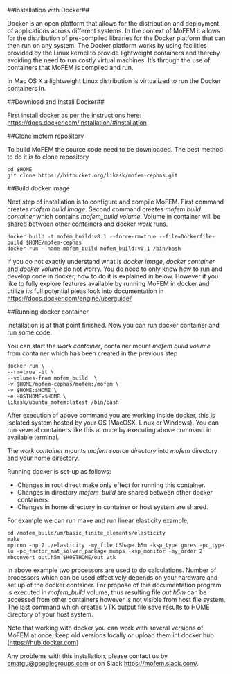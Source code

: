 ##Installation with Docker##

Docker is an open platform that allows for the distribution and deployment of
applications across different systems. In the context of MoFEM it allows for
the distribution of pre-compiled libraries for the Docker platform that can
then run on any system. The Docker platform works by using facilities provided
by the Linux kernel to provide lightweight containers and thereby avoiding the
need to run costly virtual machines. It’s through the use of containers that
MoFEM is compiled and run.

In Mac OS X a lightweight Linux distribution is virtualized to run the Docker
containers in.

##Download and Install Docker##

First install docker as per the instructions here: https://docs.docker.com/installation/#installation

##Clone mofem repository

To build MoFEM the source code need to be downloaded. The best method to do it is
to clone repository
~~~~~~
cd $HOME
git clone https://bitbucket.org/likask/mofem-cephas.git
~~~~~~

##Build docker image

Next step of installation is to configure and compile MoFEM. First command creates
*mofem build image*. Second command creates *mofem build container* which
contains *mofem_build volume*. Volume in container will be shared between other
containers and docker *work* runs.
~~~~~~
docker build -t mofem_build:v0.1 --force-rm=true --file=Dockerfile-build $HOME/mofem-cephas
docker run --name mofem_build mofem_build:v0.1 /bin/bash
~~~~~~

If you do not exactly understand what is *docker image*, *docker container* and
*docker volume* do not worry. You do need to only know how to run and develop
code in docker, how to do it is explained in below. However if you like to fully explore
features available by running MoFEM in docker and utilize its full potential pleas look into
documentation in https://docs.docker.com/engine/userguide/

##Running docker container

Installation is at that point finished. Now you can run docker container and
run some code.

You can start the *work container*, container mount *mofem build volume* from container which
has been created in the previous step

    docker run \
    --rm=true -it \
    --volumes-from mofem_build  \
    -v $HOME/mofem-cephas/mofem:/mofem \
    -v $HOME:$HOME \
    -e HOSTHOME=$HOME \
    likask/ubuntu_mofem:latest /bin/bash

After execution of above command you are working inside docker, this is isolated system
hosted by your OS (MacOSX, Linux or Windows). You can run several containers
like this at once by executing above command in available terminal.

The *work container* mounts *mofem source directory* into *mofem* directory and
your home directory.

Running docker is set-up as follows:
- Changes in root direct make only effect for running this container.
- Changes in directory *mofem_build* are shared between other docker containers.
- Changes in home directory in container or host system are shared.

For example we can run make and run linear elasticity example,
~~~~~~
cd /mofem_build/um/basic_finite_elements/elasticity
make
mpirun -np 2 ./elasticity -my_file LShape.h5m -ksp_type gmres -pc_type lu -pc_factor_mat_solver_package mumps -ksp_monitor -my_order 2
mbconvert out.h5m $HOSTHOME/out.vtk
~~~~~~
In above example two processors are used to do calculations. Number of
processors which can be used effectively depends on your hardware and set up of
the docker container. For propose of this documentation program is executed in
*mofem_build* volume, thus resulting file *out.h5m* can be accessed from other
containers however is not visible from host file system. The last command which creates
VTK output file save results to HOME directory of your host system.

Note that working with docker you can work with several versions of MoFEM at once,
keep old versions locally or upload them int docker hub (https://hub.docker.com)

Any problems with this installation, please contact us by cmatgu@googlegroups.com
or on Slack https://mofem.slack.com/.
